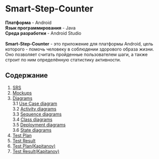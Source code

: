 # Smart-Step-Counter
**Платформа** - Android<br>
**Язык программирования** - Java<br>
**Среда разработки** - Android Studio<br><br>
**Smart-Step-Counter** - это приложение для платформы Android, цель которого - помочь человеку в
соблюдении здорового образа жизни. Оно позволяет считать пройденные пользователем шаги, а также строит по ним определённую статистику активности.
## Содержание
1. [SRS](https://github.com/PeterZhukovetc/Smart-Step-Counter/blob/master/Documentation/SRS.md)
2. [Mockups](https://github.com/PeterZhukovetc/Smart-Step-Counter/tree/master/Other/Mockups)
3. [Diagrams](https://github.com/PeterZhukovetc/Smart-Step-Counter/tree/master/Documentation/Diagrams)<br>
3.1 [Use Case diagram](https://github.com/PeterZhukovetc/Smart-Step-Counter/blob/master/Documentation/Diagrams/Use%20Case/README.md)<br>
3.2 [Activity diagrams](https://github.com/PeterZhukovetc/Smart-Step-Counter/blob/master/Documentation/Diagrams/Activity/README.md)<br>
3.3 [Sequence diagrams](https://github.com/PeterZhukovetc/Smart-Step-Counter/blob/master/Documentation/Diagrams/Sequence/README.md)<br>
3.4 [Class diagrams](https://github.com/PeterZhukovetc/Smart-Step-Counter/blob/master/Documentation/Diagrams/Class/README.md)<br>
3.5 [Deployment diagrams](https://github.com/PeterZhukovetc/Smart-Step-Counter/blob/master/Documentation/Diagrams/Deployment/README.md)<br>
3.6 [State diagrams](https://github.com/PeterZhukovetc/Smart-Step-Counter/blob/master/Documentation/Diagrams/State/README.md)<br>
4. [Test Plan](Testing/TestPlan.md)<br>
5. [Test Result](Testing/TestResults.md)<br>
6. [Test Plan(Kapitanov)](Testing/TestPlan_.md)<br>
7. [Test Result(Kapitanov)](Testing/TestResults_.md)
